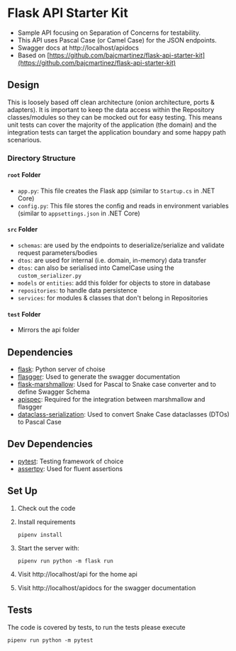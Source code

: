 # Flask API Starter Kit

- Sample API focusing on Separation of Concerns for testability.
- This API uses Pascal Case (or Camel Case) for the JSON endpoints.
- Swagger docs at http://localhost/apidocs 
- Based on [https://github.com/bajcmartinez/flask-api-starter-kit](https://github.com/bajcmartinez/flask-api-starter-kit)

## Design
This is loosely based off clean architecture (onion architecture, ports & adapters).
It is important to keep the data access within the Repository classes/modules so they
can be mocked out for easy testing. This means unit tests can cover the majority of the application (the domain)
and the integration tests can target the application boundary and some happy path scenarious.

### Directory Structure

#### `root` Folder
- `app.py`: This file creates the Flask app (similar to `Startup.cs` in .NET Core)
- `config.py`: This file stores the config and reads in environment variables (similar to `appsettings.json` in .NET Core)

#### `src` Folder
- `schemas`: are used by the endpoints to deserialize/serialize and validate request parameters/bodies
- `dtos`: are used for internal (i.e. domain, in-memory) data transfer
- `dtos`: can also be serialised into CamelCase using the `custom_serializer.py`
- `models` or `entities`: add this folder for objects to store in database
- `repositories`: to handle data persistence
- `services`: for modules & classes that don't belong in Repositories

#### `test` Folder
- Mirrors the api folder

## Dependencies

- [flask](https://palletsprojects.com/p/flask/): Python server of choise
- [flasgger](https://github.com/flasgger/flasgger): Used to generate the swagger documentation
- [flask-marshmallow](https://flask-marshmallow.readthedocs.io/en/latest/): Used for Pascal to Snake case converter and to define Swagger Schema
- [apispec](https://apispec.readthedocs.io/en/latest/): Required for the integration between marshmallow and flasgger
- [dataclass-serialization](https://github.com/madman-bob/python-dataclasses-serialization): Used to convert Snake Case dataclasses (DTOs) to Pascal Case

## Dev Dependencies
- [pytest](https://docs.pytest.org/en/6.2.x/): Testing framework of choice
- [assertpy](https://github.com/assertpy/assertpy): Used for fluent assertions 

## Set Up

1. Check out the code
2. Install requirements
    ```
    pipenv install
    ```
3. Start the server with:
    ```
   pipenv run python -m flask run
    ```
   
4. Visit http://localhost/api for the home api

4. Visit http://localhost/apidocs for the swagger documentation
   
## Tests

The code is covered by tests, to run the tests please execute

```
pipenv run python -m pytest
```



